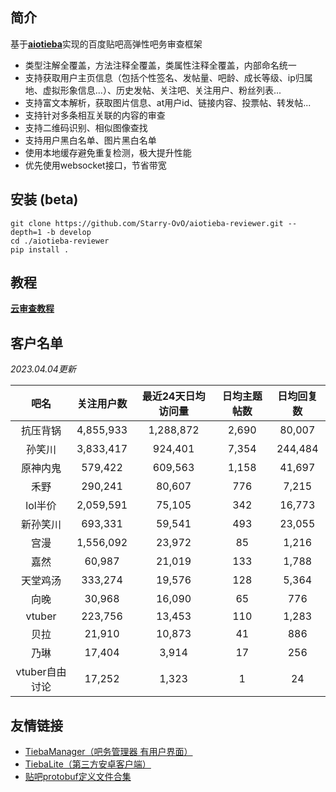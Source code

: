 ## 简介

基于[**aiotieba**](https://github.com/Starry-OvO/aiotieba)实现的百度贴吧高弹性吧务审查框架

+ 类型注解全覆盖，方法注释全覆盖，类属性注释全覆盖，内部命名统一
+ 支持获取用户主页信息（包括个性签名、发帖量、吧龄、成长等级、ip归属地、虚拟形象信息...）、历史发帖、关注吧、关注用户、粉丝列表...
+ 支持富文本解析，获取图片信息、at用户id、链接内容、投票帖、转发帖...
+ 支持针对多条相互关联的内容的审查
+ 支持二维码识别、相似图像查找
+ 支持用户黑白名单、图片黑白名单
+ 使用本地缓存避免重复检测，极大提升性能
+ 优先使用websocket接口，节省带宽

## 安装 (beta)

```shell
git clone https://github.com/Starry-OvO/aiotieba-reviewer.git --depth=1 -b develop
cd ./aiotieba-reviewer
pip install .
```

## 教程

[**云审查教程**](https://review.aiotieba.cc/tutorial/reviewer/)

## 客户名单

*2023.04.04更新*

|      吧名      | 关注用户数 | 最近24天日均访问量 | 日均主题帖数 | 日均回复数 |
| :------------: | :--------: | :----------------: | :----------: | :--------: |
|    抗压背锅    | 4,855,933  |     1,288,872      |    2,690     |   80,007   |
|     孙笑川     | 3,833,417  |      924,401       |    7,354     |  244,484   |
|    原神内鬼    |  579,422   |      609,563       |    1,158     |   41,697   |
|      禾野      |  290,241   |       80,607       |     776      |   7,215    |
|    lol半价     | 2,059,591  |       75,105       |     342      |   16,773   |
|    新孙笑川    |  693,331   |       59,541       |     493      |   23,055   |
|      宫漫      | 1,556,092  |       23,972       |      85      |   1,216    |
|      嘉然      |   60,987   |       21,019       |     133      |   1,788    |
|    天堂鸡汤    |  333,274   |       19,576       |     128      |   5,364    |
|      向晚      |   30,968   |       16,090       |      65      |    776     |
|     vtuber     |  223,756   |       13,453       |     110      |   1,283    |
|      贝拉      |   21,910   |       10,873       |      41      |    886     |
|      乃琳      |   17,404   |       3,914        |      17      |    256     |
| vtuber自由讨论 |   17,252   |       1,323        |      1       |     24     |

## 友情链接

+ [TiebaManager（吧务管理器 有用户界面）](https://github.com/dog194/TiebaManager)
+ [TiebaLite（第三方安卓客户端）](https://github.com/HuanCheng65/TiebaLite/tree/4.0-dev)
+ [贴吧protobuf定义文件合集](https://github.com/n0099/tbclient.protobuf)
